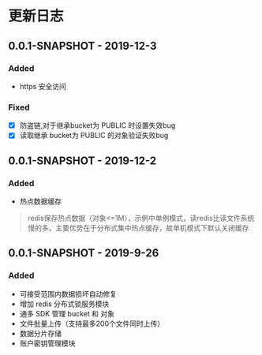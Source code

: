 # 更新日志

## 0.0.1-SNAPSHOT - 2019-12-3

### Added

* https 安全访问

### Fixed

* [x] 防盗链,对于继承bucket为 PUBLIC 时设置失效bug 
* [x] 读取继承 bucket为 PUBLIC 的对象验证失败bug

## 0.0.1-SNAPSHOT - 2019-12-2

### Added

* 热点数据缓存

> redis保存热点数据（对象&lt;=1M），示例中单例模式，读redis比读文件系统慢的多，主要优势在于分布式集中热点缓存，故单机模式下默认关闭缓存

## 0.0.1-SNAPSHOT - 2019-9-26

### Added

* 可接受范围内数据损坏自动修复
* 增加 redis 分布式锁服务模块
* 通多 SDK 管理 bucket 和 对象
* 文件批量上传（支持最多200个文件同时上传）
* 数据分片存储
* 账户密钥管理模块



